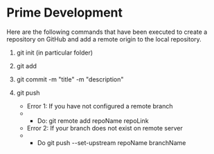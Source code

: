 # Prime Development

Here are the following commands that have been executed to create a repository on GitHub and add a remote origin to the local repository.

1. git init (in particular folder)

2. git add <file1path> <file2path> <file3path>

3. git commit -m "title" -m "description"

4. git push 
    * Error 1: If you have not configured a remote branch
    * * Do: git remote add repoName repoLink
    * Error 2: If your branch does not exist on remote server
    * * Do git push --set-upstream repoName branchName

